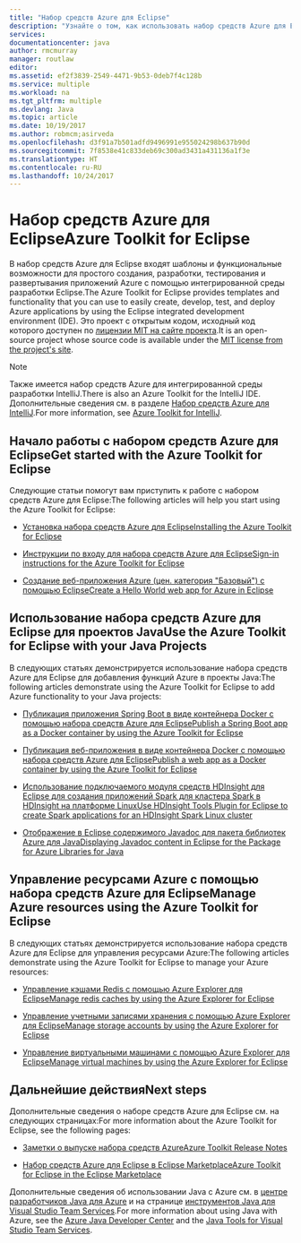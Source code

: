 ```yaml
---
title: "Набор средств Azure для Eclipse"
description: "Узнайте о том, как использовать набор средств Azure для Eclipse."
services: 
documentationcenter: java
author: rmcmurray
manager: routlaw
editor: 
ms.assetid: ef2f3839-2549-4471-9b53-0deb7f4c128b
ms.service: multiple
ms.workload: na
ms.tgt_pltfrm: multiple
ms.devlang: Java
ms.topic: article
ms.date: 10/19/2017
ms.author: robmcm;asirveda
ms.openlocfilehash: d3f91a7b501adfd9496991e955024298b637b90d
ms.sourcegitcommit: 7f8538e41c833deb69c300ad3431a431136a1f3e
ms.translationtype: HT
ms.contentlocale: ru-RU
ms.lasthandoff: 10/24/2017
---
```

# <a name="azure-toolkit-for-eclipse"></a><span data-ttu-id="f0808-103">Набор средств Azure для Eclipse</span><span class="sxs-lookup"><span data-stu-id="f0808-103">Azure Toolkit for Eclipse</span></span>
<span data-ttu-id="f0808-104">В набор средств Azure для Eclipse входят шаблоны и функциональные возможности для простого создания, разработки, тестирования и развертывания приложений Azure с помощью интегрированной среды разработки Eclipse.</span><span class="sxs-lookup"><span data-stu-id="f0808-104">The Azure Toolkit for Eclipse provides templates and functionality that you can use to easily create, develop, test, and deploy Azure applications by using the Eclipse integrated development environment (IDE).</span></span> <span data-ttu-id="f0808-105">Это проект с открытым кодом, исходный код которого доступен по [лицензии MIT на сайте проекта](https://github.com/microsoft/azure-tools-for-java).</span><span class="sxs-lookup"><span data-stu-id="f0808-105">It is an open-source project whose source code is available under the [MIT license from the project's site](https://github.com/microsoft/azure-tools-for-java).</span></span>

> [!NOTE]
> <span data-ttu-id="f0808-106">Также имеется набор средств Azure для интегрированной среды разработки IntelliJ.</span><span class="sxs-lookup"><span data-stu-id="f0808-106">There is also an Azure Toolkit for the IntelliJ IDE.</span></span> <span data-ttu-id="f0808-107">Дополнительные сведения см. в разделе [Набор средств Azure для IntelliJ](../intellij/azure-toolkit-for-intellij.md).</span><span class="sxs-lookup"><span data-stu-id="f0808-107">For more information, see [Azure Toolkit for IntelliJ](../intellij/azure-toolkit-for-intellij.md).</span></span>
> 
> 

## <a name="get-started-with-the-azure-toolkit-for-eclipse"></a><span data-ttu-id="f0808-108">Начало работы с набором средств Azure для Eclipse</span><span class="sxs-lookup"><span data-stu-id="f0808-108">Get started with the Azure Toolkit for Eclipse</span></span>
<span data-ttu-id="f0808-109">Следующие статьи помогут вам приступить к работе с набором средств Azure для Eclipse:</span><span class="sxs-lookup"><span data-stu-id="f0808-109">The following articles will help you start using the Azure Toolkit for Eclipse:</span></span>

* [<span data-ttu-id="f0808-110">Установка набора средств Azure для Eclipse</span><span class="sxs-lookup"><span data-stu-id="f0808-110">Installing the Azure Toolkit for Eclipse</span></span>](azure-toolkit-for-eclipse-installation.md)

* [<span data-ttu-id="f0808-111">Инструкции по входу для набора средств Azure для Eclipse</span><span class="sxs-lookup"><span data-stu-id="f0808-111">Sign-in instructions for the Azure Toolkit for Eclipse</span></span>](azure-toolkit-for-eclipse-sign-in-instructions.md)

* [<span data-ttu-id="f0808-112">Создание веб-приложения Azure (цен. категория "Базовый") с помощью Eclipse</span><span class="sxs-lookup"><span data-stu-id="f0808-112">Create a Hello World web app for Azure in Eclipse</span></span>](/azure/app-service-web/app-service-web-eclipse-create-hello-world-web-app)

## <a name="use-the-azure-toolkit-for-eclipse-with-your-java-projects"></a><span data-ttu-id="f0808-113">Использование набора средств Azure для Eclipse для проектов Java</span><span class="sxs-lookup"><span data-stu-id="f0808-113">Use the Azure Toolkit for Eclipse with your Java Projects</span></span>
<span data-ttu-id="f0808-114">В следующих статьях демонстрируется использование набора средств Azure для Eclipse для добавления функций Azure в проекты Java:</span><span class="sxs-lookup"><span data-stu-id="f0808-114">The following articles demonstrate using the Azure Toolkit for Eclipse to add Azure functionality to your Java projects:</span></span>

* [<span data-ttu-id="f0808-115">Публикация приложения Spring Boot в виде контейнера Docker с помощью набора средств Azure для Eclipse</span><span class="sxs-lookup"><span data-stu-id="f0808-115">Publish a Spring Boot app as a Docker container by using the Azure Toolkit for Eclipse</span></span>](azure-toolkit-for-eclipse-publish-spring-boot-docker-app.md)

* [<span data-ttu-id="f0808-116">Публикация веб-приложения в виде контейнера Docker с помощью набора средств Azure для Eclipse</span><span class="sxs-lookup"><span data-stu-id="f0808-116">Publish a web app as a Docker container by using the Azure Toolkit for Eclipse</span></span>](azure-toolkit-for-eclipse-publish-as-docker-container.md)

* [<span data-ttu-id="f0808-117">Использование подключаемого модуля средств HDInsight для Eclipse для создания приложений Spark для кластера Spark в HDInsight на платформе Linux</span><span class="sxs-lookup"><span data-stu-id="f0808-117">Use HDInsight Tools Plugin for Eclipse to create Spark applications for an HDInsight Spark Linux cluster</span></span>](/azure/hdinsight/hdinsight-apache-spark-eclipse-tool-plugin)

* [<span data-ttu-id="f0808-118">Отображение в Eclipse содержимого Javadoc для пакета библиотек Azure для Java</span><span class="sxs-lookup"><span data-stu-id="f0808-118">Displaying Javadoc content in Eclipse for the Package for Azure Libraries for Java</span></span>](azure-toolkit-for-eclipse-displaying-javadoc-content-for-azure-libraries.md)

## <a name="manage-azure-resources-using-the-azure-toolkit-for-eclipse"></a><span data-ttu-id="f0808-119">Управление ресурсами Azure с помощью набора средств Azure для Eclipse</span><span class="sxs-lookup"><span data-stu-id="f0808-119">Manage Azure resources using the Azure Toolkit for Eclipse</span></span>
<span data-ttu-id="f0808-120">В следующих статьях демонстрируется использование набора средств Azure для Eclipse для управления ресурсами Azure:</span><span class="sxs-lookup"><span data-stu-id="f0808-120">The following articles demonstrate using the Azure Toolkit for Eclipse to manage your Azure resources:</span></span>

* [<span data-ttu-id="f0808-121">Управление кэшами Redis с помощью Azure Explorer для Eclipse</span><span class="sxs-lookup"><span data-stu-id="f0808-121">Manage redis caches by using the Azure Explorer for Eclipse</span></span>](azure-toolkit-for-eclipse-managing-redis-caches-using-azure-explorer.md)

* [<span data-ttu-id="f0808-122">Управление учетными записями хранения с помощью Azure Explorer для Eclipse</span><span class="sxs-lookup"><span data-stu-id="f0808-122">Manage storage accounts by using the Azure Explorer for Eclipse</span></span>](azure-toolkit-for-eclipse-managing-storage-accounts-using-azure-explorer.md)

* [<span data-ttu-id="f0808-123">Управление виртуальными машинами с помощью Azure Explorer для Eclipse</span><span class="sxs-lookup"><span data-stu-id="f0808-123">Manage virtual machines by using the Azure Explorer for Eclipse</span></span>](azure-toolkit-for-eclipse-managing-virtual-machines-using-azure-explorer.md)

## <a name="next-steps"></a><span data-ttu-id="f0808-124">Дальнейшие действия</span><span class="sxs-lookup"><span data-stu-id="f0808-124">Next steps</span></span>

<span data-ttu-id="f0808-125">Дополнительные сведения о наборе средств Azure для Eclipse см. на следующих страницах:</span><span class="sxs-lookup"><span data-stu-id="f0808-125">For more information about the Azure Toolkit for Eclipse, see the following pages:</span></span>

* [<span data-ttu-id="f0808-126">Заметки о выпуске набора средств Azure</span><span class="sxs-lookup"><span data-stu-id="f0808-126">Azure Toolkit Release Notes</span></span>](https://github.com/Microsoft/azure-tools-for-java/releases)

* [<span data-ttu-id="f0808-127">Набор средств Azure для Eclipse в Eclipse Marketplace</span><span class="sxs-lookup"><span data-stu-id="f0808-127">Azure Toolkit for Eclipse in the Eclipse Marketplace</span></span>](http://marketplace.eclipse.org/content/azure-toolkit-eclipse)

<span data-ttu-id="f0808-128">Дополнительные сведения об использовании Java с Azure см. в [центре разработчиков Java для Azure](https://azure.microsoft.com/develop/java/) и на странице [инструментов Java для Visual Studio Team Services](https://java.visualstudio.com/).</span><span class="sxs-lookup"><span data-stu-id="f0808-128">For more information about using Java with Azure, see the [Azure Java Developer Center](https://azure.microsoft.com/develop/java/) and the [Java Tools for Visual Studio Team Services](https://java.visualstudio.com/).</span></span>

<!-- [!INCLUDE [azure-toolkit-additional-resources](../includes/azure-toolkit-additional-resources.md)] -->

<!-- URL List -->

[Azure Java Developer Center]: https://docs.microsoft.com/java/azure
[Java Tools for Visual Studio Team Services]: https://java.visualstudio.com/

<!-- Temporarily Deprecated URLs -->

<!-- [Deploying large deployments](azure-toolkit-for-eclipse-deploying-large-deployments.md) -->
<!-- [How to Maintain Session Data with Session Affinity]: http://go.microsoft.com/fwlink/?LinkID=699539 -->
<!-- [How to Use Co-located Caching]: http://go.microsoft.com/fwlink/?LinkID=699542 -->
<!-- [How to Use Dedicated Caching]: http://go.microsoft.com/fwlink/?LinkID=699543 -->
<!-- [How to Use JMS with AMQP 1.0 in Azure with Eclipse]: http://go.microsoft.com/fwlink/?LinkID=699544 -->
<!-- [How to Use SSL Offloading]: http://go.microsoft.com/fwlink/?LinkID=699545 -->
<!-- [SSL Offloading]: http://go.microsoft.com/fwlink/?LinkID=699549 -->
<!-- [Using the Azure Service Runtime Library in JSP]: http://go.microsoft.com/fwlink/?LinkID=699551 -->
<!-- [How to Authenticate Web Users with Azure Access Control Service Using Eclipse]: /azure/active-directory/active-directory-java-authenticate-users-access-control-eclipse.md -->
<!-- [Debug a Java Web App on Azure in Eclipse]: /azure/app-service-web/app-service-web-debug-java-web-app-in-eclipse.md -->
<!-- [Debugging Azure Applications in Eclipse]: azure-toolkit-for-eclipse-debugging-azure-applications.md -->

<!-- Legacy MSDN URL = https://msdn.microsoft.com/library/azure/hh694271.aspx -->
